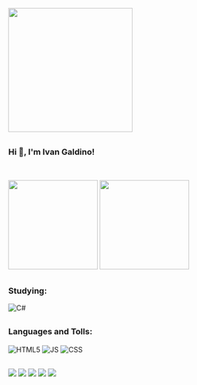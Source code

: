 ##
<br/>
<img height="250cm" src="https://grupoeasytech.com.br/wp-content/uploads/Artboard-1banner-blog.png"/>

##

### Hi 👋, I'm Ivan Galdino!
<br/>

<img height="180cm" src="https://github-readme-stats.vercel.app/api?username=LordIPG&show_icons=true&theme=transparent"/> <img height="180cm" src="https://github-readme-stats.vercel.app/api/top-langs/?username=LordIPG&show_icons=true&theme=transparent"/> 

##
### Studying:
<div style="display: inline_block">
<img align="center" alt="C#" src="https://img.shields.io/badge/C%23-239120?style=for-the-badge&logo=c-sharp&logoColor=white"/>
</div>

##
### Languages and Tolls:
<div style="display: inline_block">
<img align="center" alt="HTML5" src="https://img.shields.io/badge/HTML5-E34F26?style=for-the-badge&logo=html5&logoColor=white"/> 
<img align="center" alt="JS" src="https://img.shields.io/badge/JavaScript-F7DF1E?style=for-the-badge&logo=javascript&logoColor=black"/>
<img align="center" alt="CSS" src="https://img.shields.io/badge/CSS-239120?&style=for-the-badge&logo=css3&logoColor=white"/>
</div>

##
<div> 
  <a href="https://instagram.com/ivan_log?igshid=NGExMmI2YTkyZg==" target="_blank"><img src="https://img.shields.io/badge/-Instagram-%23E4405F?style=for-the-badge&logo=instagram&logoColor=white" target="_blank"></a>
  <a href = "mailto:vivamaisivangaldino@gmail.com"><img src="https://img.shields.io/badge/-Gmail-%23333?style=for-the-badge&logo=gmail&logoColor=white" target="_blank"></a>
  <a href="https://wa.me/5548996038880?text=Oi%2C+tudo+bem%3F" target="_blank"><img src="https://img.shields.io/badge/WhatsApp-25D366?style=for-the-badge&logo=whatsapp&logoColor=white" target="_blank"></a> 
  <a href="" target="_blank"><img src="https://img.shields.io/badge/Discord-7289DA?style=for-the-badge&logo=discord&logoColor=white" target="_blank"></a>
 <a href="" target="_blank"><img src="https://img.shields.io/badge/-LinkedIn-%230077B5?style=for-the-badge&logo=linkedin&logoColor=white" target="_blank"></a>  
</div>

